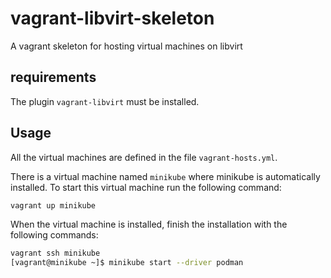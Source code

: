# vagrant-libvirt-skeleton

A vagrant skeleton for hosting virtual machines on libvirt

## requirements

The plugin `vagrant-libvirt` must be installed.

## Usage

All the virtual machines are defined in the file `vagrant-hosts.yml`.

There is a virtual machine named `minikube` where minikube is automatically installed. To start this virtual machine run the following command:

```bash
vagrant up minikube
```

When the virtual machine is installed, finish the installation with the following commands:

```bash
vagrant ssh minikube
[vagrant@minikube ~]$ minikube start --driver podman
